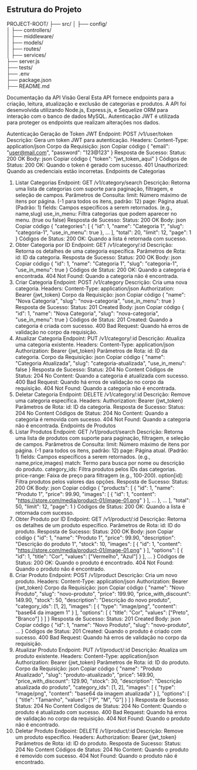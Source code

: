 ## Estrutura do Projeto

PROJECT-ROOT/
├── src/
│   ├── config/         
│   ├── controllers/    
│   ├── middleware/     
│   ├── models/         
│   ├── routes/         
│   ├── services/       
├── server.js           
├── tests/              
├── .env                
├── package.json        
├── README.md          

Documentação da API
Visão Geral
Esta API fornece endpoints para a criação, leitura, atualização e exclusão de categorias e produtos. A API foi desenvolvida utilizando Node.js, Express.js, e Sequelize ORM para interação com o banco de dados MySQL. Autenticação JWT é utilizada para proteger os endpoints que realizam alterações nos dados.

Autenticação
Geração de Token JWT
Endpoint: POST /v1/user/token
Descrição: Gera um token JWT para autenticação.
Headers:
Content-Type: application/json
Corpo da Requisição:
json
Copiar código
{
  "email": "user@mail.com",
  "password": "123@123"
}
Resposta de Sucesso:
Status: 200 OK
Body:
json
Copiar código
{
  "token": "jwt_token_aqui"
}
Códigos de Status:
200 OK: Quando o token é gerado com sucesso.
401 Unauthorized: Quando as credenciais estão incorretas.
Endpoints de Categorias
1. Listar Categorias
Endpoint: GET /v1/category/search
Descrição: Retorna uma lista de categorias com suporte para paginação, filtragem, e seleção de campos.
Parâmetros de Consulta:
limit: Número máximo de itens por página. (-1 para todos os itens, padrão: 12)
page: Página atual. (Padrão: 1)
fields: Campos específicos a serem retornados. (e.g., name,slug)
use_in_menu: Filtra categorias que podem aparecer no menu. (true ou false)
Resposta de Sucesso:
Status: 200 OK
Body:
json
Copiar código
{
  "categories": [
    {
      "id": 1,
      "name": "Categoria 1",
      "slug": "categoria-1",
      "use_in_menu": true
    },
    ...
  ],
  "total": 20,
  "limit": 12,
  "page": 1
}
Códigos de Status:
200 OK: Quando a lista é retornada com sucesso.
2. Obter Categoria por ID
Endpoint: GET /v1/category/:id
Descrição: Retorna os detalhes de uma categoria específica.
Parâmetros de Rota:
id: ID da categoria.
Resposta de Sucesso:
Status: 200 OK
Body:
json
Copiar código
{
  "id": 1,
  "name": "Categoria 1",
  "slug": "categoria-1",
  "use_in_menu": true
}
Códigos de Status:
200 OK: Quando a categoria é encontrada.
404 Not Found: Quando a categoria não é encontrada.
3. Criar Categoria
Endpoint: POST /v1/category
Descrição: Cria uma nova categoria.
Headers:
Content-Type: application/json
Authorization: Bearer {jwt_token}
Corpo da Requisição:
json
Copiar código
{
  "name": "Nova Categoria",
  "slug": "nova-categoria",
  "use_in_menu": true
}
Resposta de Sucesso:
Status: 201 Created
Body:
json
Copiar código
{
  "id": 1,
  "name": "Nova Categoria",
  "slug": "nova-categoria",
  "use_in_menu": true
}
Códigos de Status:
201 Created: Quando a categoria é criada com sucesso.
400 Bad Request: Quando há erros de validação no corpo da requisição.
4. Atualizar Categoria
Endpoint: PUT /v1/category/:id
Descrição: Atualiza uma categoria existente.
Headers:
Content-Type: application/json
Authorization: Bearer {jwt_token}
Parâmetros de Rota:
id: ID da categoria.
Corpo da Requisição:
json
Copiar código
{
  "name": "Categoria Atualizada",
  "slug": "categoria-atualizada",
  "use_in_menu": false
}
Resposta de Sucesso:
Status: 204 No Content
Códigos de Status:
204 No Content: Quando a categoria é atualizada com sucesso.
400 Bad Request: Quando há erros de validação no corpo da requisição.
404 Not Found: Quando a categoria não é encontrada.
5. Deletar Categoria
Endpoint: DELETE /v1/category/:id
Descrição: Remove uma categoria específica.
Headers:
Authorization: Bearer {jwt_token}
Parâmetros de Rota:
id: ID da categoria.
Resposta de Sucesso:
Status: 204 No Content
Códigos de Status:
204 No Content: Quando a categoria é removida com sucesso.
404 Not Found: Quando a categoria não é encontrada.
Endpoints de Produtos
1. Listar Produtos
Endpoint: GET /v1/product/search
Descrição: Retorna uma lista de produtos com suporte para paginação, filtragem, e seleção de campos.
Parâmetros de Consulta:
limit: Número máximo de itens por página. (-1 para todos os itens, padrão: 12)
page: Página atual. (Padrão: 1)
fields: Campos específicos a serem retornados. (e.g., name,price,images)
match: Termo para busca por nome ou descrição do produto.
category_ids: Filtra produtos pelos IDs das categorias.
price-range: Faixa de preço para filtragem (e.g., 100-200).
option[id]: Filtra produtos pelos valores das opções.
Resposta de Sucesso:
Status: 200 OK
Body:
json
Copiar código
{
  "products": [
    {
      "id": 1,
      "name": "Produto 1",
      "price": 99.90,
      "images": [
        {
          "id": 1,
          "content": "https://store.com/media/product-01/image-01.png"
        }
      ],
      ...
    },
    ...
  ],
  "total": 50,
  "limit": 12,
  "page": 1
}
Códigos de Status:
200 OK: Quando a lista é retornada com sucesso.
2. Obter Produto por ID
Endpoint: GET /v1/product/:id
Descrição: Retorna os detalhes de um produto específico.
Parâmetros de Rota:
id: ID do produto.
Resposta de Sucesso:
Status: 200 OK
Body:
json
Copiar código
{
  "id": 1,
  "name": "Produto 1",
  "price": 99.90,
  "description": "Descrição do produto 1",
  "stock": 10,
  "images": [
    {
      "id": 1,
      "content": "https://store.com/media/product-01/image-01.png"
    }
  ],
  "options": [
    {
      "id": 1,
      "title": "Cor",
      "values": ["Vermelho", "Azul"]
    }
  ],
  ...
}
Códigos de Status:
200 OK: Quando o produto é encontrado.
404 Not Found: Quando o produto não é encontrado.
3. Criar Produto
Endpoint: POST /v1/product
Descrição: Cria um novo produto.
Headers:
Content-Type: application/json
Authorization: Bearer {jwt_token}
Corpo da Requisição:
json
Copiar código
{
  "name": "Novo Produto",
  "slug": "novo-produto",
  "price": 199.90,
  "price_with_discount": 149.90,
  "stock": 50,
  "description": "Descrição do novo produto",
  "category_ids": [1, 2],
  "images": [
    {
      "type": "image/png",
      "content": "base64 da imagem 1"
    }
  ],
  "options": [
    {
      "title": "Cor",
      "values": ["Preto", "Branco"]
    }
  ]
}
Resposta de Sucesso:
Status: 201 Created
Body:
json
Copiar código
{
  "id": 1,
  "name": "Novo Produto",
  "slug": "novo-produto",
  ...
}
Códigos de Status:
201 Created: Quando o produto é criado com sucesso.
400 Bad Request: Quando há erros de validação no corpo da requisição.
4. Atualizar Produto
Endpoint: PUT /v1/product/:id
Descrição: Atualiza um produto existente.
Headers:
Content-Type: application/json
Authorization: Bearer {jwt_token}
Parâmetros de Rota:
id: ID do produto.
Corpo da Requisição:
json
Copiar código
{
  "name": "Produto Atualizado",
  "slug": "produto-atualizado",
  "price": 149.90,
  "price_with_discount": 129.90,
  "stock": 30,
  "description": "Descrição atualizada do produto",
  "category_ids": [1, 2],
  "images": [
    {
      "type": "image/png",
      "content": "base64 da imagem atualizada"
    }
  ],
  "options": [
    {
      "title": "Tamanho",
      "values": ["P", "M", "G"]
    }
  ]
}
Resposta de Sucesso:
Status: 204 No Content
Códigos de Status:
204 No Content: Quando o produto é atualizado com sucesso.
400 Bad Request: Quando há erros de validação no corpo da requisição.
404 Not Found: Quando o produto não é encontrado.
5. Deletar Produto
Endpoint: DELETE /v1/product/:id
Descrição: Remove um produto específico.
Headers:
Authorization: Bearer {jwt_token}
Parâmetros de Rota:
id: ID do produto.
Resposta de Sucesso:
Status: 204 No Content
Códigos de Status:
204 No Content: Quando o produto é removido com sucesso.
404 Not Found: Quando o produto não é encontrado.
